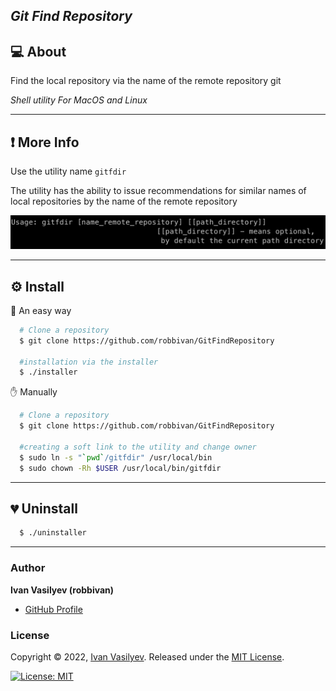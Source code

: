 ___Git Find Repository___
---
## :computer: About 

Find the local repository via the name of the remote repository git 

*Shell utility*
*For MacOS and Linux*

___
## :exclamation: More Info
Use the utility name `gitfdir`

The utility has the ability to issue recommendations for similar names of local repositories by the name of the remote repository

![](https://github.com/robbivan/dirt/blob/main/image.png)

___
## :gear: Install
:hammer: An easy way
```bash
  # Clone a repository
  $ git clone https://github.com/robbivan/GitFindRepository

  #installation via the installer
  $ ./installer

```
:hand: Manually

```bash
  # Clone a repository
  $ git clone https://github.com/robbivan/GitFindRepository

  #creating a soft link to the utility and change owner
  $ sudo ln -s "`pwd`/gitfdir" /usr/local/bin
  $ sudo chown -Rh $USER /usr/local/bin/gitfdir

```
___
## :broken_heart: Uninstall
```bash
  $ ./uninstaller
```
___
### Author

**Ivan Vasilyev (robbivan)**

* [GitHub Profile](https://github.com/robbivan)


### License

Copyright © 2022, [Ivan Vasilyev](https://github.com/robbivan).
Released under the [MIT License](LICENSE).



[![License: MIT](https://img.shields.io/badge/License-MIT-yellow.svg)](https://opensource.org/licenses/MIT)
